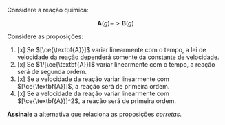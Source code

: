 Considere a reação química:

$$
\textbf{A}(g) -> \textbf{B}(g) 
$$

Considere as proposições:

1. [x] Se $[\ce{\textbf{A}}]$ variar linearmente com o tempo, a lei de velocidade da reação dependerá somente da constante de velocidade.
2. [x] Se $1/[\ce{\textbf{A}}]$ variar linearmente com o tempo, a reação será de segunda ordem.
3. [x] Se a velocidade da reação variar linearmente com $[\ce{\textbf{A}}]$, a reação será de primeira ordem.
4. [x] Se a velocidade da reação variar linearmente com $[\ce{\textbf{A}}]^2$, a reação será de primeira ordem.

**Assinale** a alternativa que relaciona as proposições *corretas*.